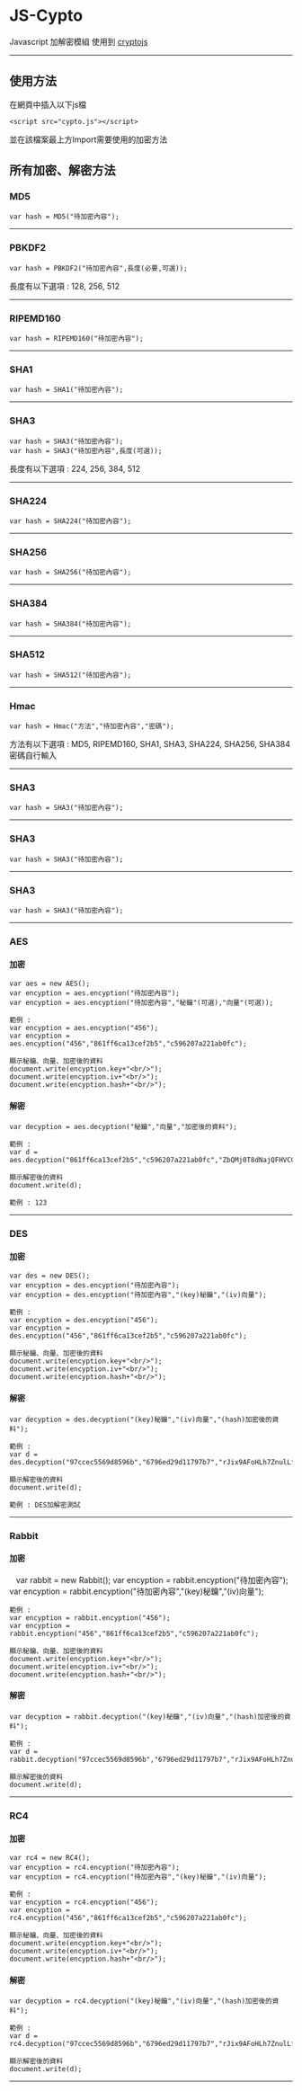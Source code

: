 # JS-Cypto
Javascript 加解密模組 使用到 [cryptojs](https://code.google.com/archive/p/crypto-js/)

***
## 使用方法
在網頁中插入以下js檔

    <script src="cypto.js"></script>

並在該檔案最上方Import需要使用的加密方法
## 所有加密、解密方法
### MD5
    var hash = MD5("待加密內容");
***
### PBKDF2
    var hash = PBKDF2("待加密內容",長度(必要,可選));
長度有以下選項 : 128, 256, 512
***
### RIPEMD160
    var hash = RIPEMD160("待加密內容");
***
### SHA1
    var hash = SHA1("待加密內容");
***
### SHA3
    var hash = SHA3("待加密內容");
    var hash = SHA3("待加密內容",長度(可選));
長度有以下選項 : 224, 256, 384, 512
***
### SHA224
    var hash = SHA224("待加密內容");
***
### SHA256
    var hash = SHA256("待加密內容");
***
### SHA384
    var hash = SHA384("待加密內容");
***
### SHA512
    var hash = SHA512("待加密內容");
***
### Hmac
    var hash = Hmac("方法","待加密內容","密碼");
方法有以下選項 : MD5, RIPEMD160, SHA1, SHA3, SHA224, SHA256, SHA384
密碼自行輸入
***
### SHA3
    var hash = SHA3("待加密內容");
***
### SHA3
    var hash = SHA3("待加密內容");
***
### SHA3
    var hash = SHA3("待加密內容");
***
### AES
#### 加密
    var aes = new AES();
    var encyption = aes.encyption("待加密內容");
    var encyption = aes.encyption("待加密內容","秘鑰"(可選),"向量"(可選));
    
    範例 : 
    var encyption = aes.encyption("456");
    var encyption = aes.encyption("456","861ff6ca13cef2b5","c596207a221ab0fc");
    
    顯示秘鑰、向量、加密後的資料
    document.write(encyption.key+"<br/>");
    document.write(encyption.iv+"<br/>");
    document.write(encyption.hash+"<br/>");
#### 解密
    var decyption = aes.decyption("秘鑰","向量","加密後的資料");
    
    範例 : 
    var d = aes.decyption("861ff6ca13cef2b5","c596207a221ab0fc","ZbQMj0T8dNajQFHVCCXN7A==");
    
    顯示解密後的資料
    document.write(d);
    
    範例 : 123
***
### DES
#### 加密
    var des = new DES();
    var encyption = des.encyption("待加密內容");
    var encyption = des.encyption("待加密內容","(key)秘鑰","(iv)向量");
    
    範例 : 
    var encyption = des.encyption("456");
    var encyption = des.encyption("456","861ff6ca13cef2b5","c596207a221ab0fc");
    
    顯示秘鑰、向量、加密後的資料
    document.write(encyption.key+"<br/>");
    document.write(encyption.iv+"<br/>");
    document.write(encyption.hash+"<br/>");
#### 解密
    var decyption = des.decyption("(key)秘鑰","(iv)向量","(hash)加密後的資料");
    
    範例 : 
    var d = des.decyption("97ccec5569d8596b","6796ed29d11797b7","rJix9AFoHLh7ZnulLfcujYAkZUIaKw4LDEd97A68zoA=");
    
    顯示解密後的資料
    document.write(d);
    
    範例 : DES加解密測試
***
### Rabbit
#### 加密
    var rabbit = new Rabbit();
    var encyption = rabbit.encyption("待加密內容");
    var encyption = rabbit.encyption("待加密內容","(key)秘鑰","(iv)向量");
    
    範例 : 
    var encyption = rabbit.encyption("456");
    var encyption = rabbit.encyption("456","861ff6ca13cef2b5","c596207a221ab0fc");
    
    顯示秘鑰、向量、加密後的資料
    document.write(encyption.key+"<br/>");
    document.write(encyption.iv+"<br/>");
    document.write(encyption.hash+"<br/>");
#### 解密
    var decyption = rabbit.decyption("(key)秘鑰","(iv)向量","(hash)加密後的資料");
    
    範例 : 
    var d = rabbit.decyption("97ccec5569d8596b","6796ed29d11797b7","rJix9AFoHLh7ZnulLfcujYAkZUIaKw4LDEd97A68zoA=");
    
    顯示解密後的資料
    document.write(d);
***
### RC4
#### 加密
    var rc4 = new RC4();
    var encyption = rc4.encyption("待加密內容");
    var encyption = rc4.encyption("待加密內容","(key)秘鑰","(iv)向量");
    
    範例 : 
    var encyption = rc4.encyption("456");
    var encyption = rc4.encyption("456","861ff6ca13cef2b5","c596207a221ab0fc");
    
    顯示秘鑰、向量、加密後的資料
    document.write(encyption.key+"<br/>");
    document.write(encyption.iv+"<br/>");
    document.write(encyption.hash+"<br/>");
#### 解密
    var decyption = rc4.decyption("(key)秘鑰","(iv)向量","(hash)加密後的資料");
    
    範例 : 
    var d = rc4.decyption("97ccec5569d8596b","6796ed29d11797b7","rJix9AFoHLh7ZnulLfcujYAkZUIaKw4LDEd97A68zoA=");
    
    顯示解密後的資料
    document.write(d);
***

